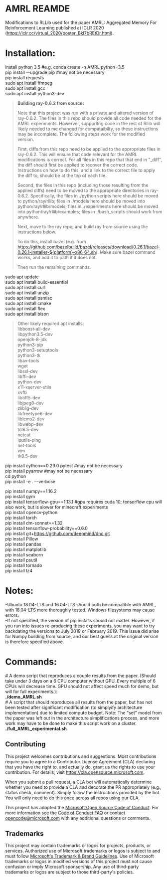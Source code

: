 # AMRL REAMDE

Modifications to RLLib used for the paper AMRL: Aggregated Memory For Reinforcement Learning published at ICLR 2020 (https://iclr.cc/virtual_2020/poster_Bkl7bREtDr.html).

# Installation:

install python 3.5 #e.g. conda create -n AMRL python=3.5  
pip install --upgrade pip #may not be necessary  
pip install requests  
sudo apt install ffmpeg  
sudo apt install gcc  
sudo apt install python3-dev  

>**Building ray-0.6.2 from source:**
>
>Note that this project was run with a private and altered version of ray-0.6.2. The files in this repo should provide all code needed for the AMRL experiments. Howerver, supporitng code in the rest of Rllib will likely needed to me changed for compataibilty, so these instructions may be incomplete. The following steps work for the modified version.
>
>First, diffs from this repo need to be applied to the appropriate files in ray-0.6.2. This will ensure that code relevant for the AMRL modifications is correct. For all files in this repo that that end in "_diff", the diff should first be applied to recover the correct code. Instructions on how to do this, and a link to the correct file to apply the diff to, should be at the top of each file.
>
>Second, the files in this repo (including those resulting from the applied diffs) need to be moved to the appropriate directories in ray-0.6.2. Specifically, the files in ./python scripts here should be moved to python/ray/rllib; files in ./models here should be moved into python/ray/rllib/models;  files in ./experiments here should be moved into python/ray/rllib/examples; files in ./bash_scripts should work from anywhere. 
>
>Next, move to the ray repo, and build ray from source using the instructions below.
>
>To do this, install bazel (e.g. from https://github.com/bazelbuild/bazel/releases/download/0.26.1/bazel-0.26.1-installer-${platform}-x86_64.sh). Make sure bazel command works, and add it to path if it does not.  
>
>Then run the remaining commands.

sudo apt update  
sudo apt install build-essential  
sudo apt install curl  
sudo apt install unzip  
sudo apt install psmisc  
sudo apt install cmake  
sudo apt install flex  
sudo apt install bison  

> Other likely required apt installs:  
> libboost-all-dev  
  libpython3.5-dev  
  openjdk-8-jdk  
  python3-pip  
  python3-setuptools  
  python3-tk  
  libav-tools  
  wget  
  libssl-dev  
  libffi-dev  
  python-dev  
  x11-xserver-utils  
  xvfb  
  libtiff5-dev  
  libjpeg8-dev  
  zlib1g-dev  
  libfreetype6-dev  
  liblcms2-dev  
  libwebp-dev  
  tcl8.5-dev  
  netcat  
  iputils-ping  
  net-tools  
  vim  
  tk8.5-dev

pip install cython==0.29.0 pytest #may not be necessary  
pip install pyarrow #may not be necessary  
cd python  
pip install -e . —verbose  

pip install numpy==1.16.2  
pip install gym  
pip install tensorflow-gpu==1.13.1 #gpu requires cuda 10; tensorflow cpu will also work, but is slower for minecraft experiments  
pip install opencv-python  
pip install torch  
pip install dm-sonnet==1.32  
pip install tensorflow-probability==0.6.0  
pip install git+https://github.com/deepmind/dnc.git  
pip install Pillow  
pip install pandas  
pip install matplotlib  
pip install seaborn  
pip install psutil  
pip install tornado  
pip install lz4  



# Notes:
-Ubuntu 18.04-LTS and 16.04-LTS should both be compatible with AMRL, with 18.04-LTS more thoroughly tested. Windows filesystems may cause errors.  
-If not specified, the version of pip installs should not matter. However, if you run into issues re-producing these experiments, you may want to try backdating the versions to July 2019 or February 2019. This issue did arise for Numpy building from source, and our best guess at the original version is therefore specified above.

# Commands:
\# A demo script that reproduces a couple results from the paper. (Should take under 3 days on a 6 CPU computer without GPU. Every multiple of 6 CPUs will decrease time. GPU should not affect speed much for demo, but will for full experiments.):  
**./demo_AMRL.sh**  
\# A script that should reproduces all results from the paper, but has not been tested after significant modification (to simplyify architecture implementation) due to limited compute budget. Note: The "set" model from the paper was left out in the architecture simplifications process, and more work may have to be done to make this script work on a cluster.    
**./full_AMRL_experimental.sh**  


## Contributing

This project welcomes contributions and suggestions.  Most contributions require you to agree to a
Contributor License Agreement (CLA) declaring that you have the right to, and actually do, grant us
the rights to use your contribution. For details, visit https://cla.opensource.microsoft.com.

When you submit a pull request, a CLA bot will automatically determine whether you need to provide
a CLA and decorate the PR appropriately (e.g., status check, comment). Simply follow the instructions
provided by the bot. You will only need to do this once across all repos using our CLA.

This project has adopted the [Microsoft Open Source Code of Conduct](https://opensource.microsoft.com/codeofconduct/).
For more information see the [Code of Conduct FAQ](https://opensource.microsoft.com/codeofconduct/faq/) or
contact [opencode@microsoft.com](mailto:opencode@microsoft.com) with any additional questions or comments.

## Trademarks

This project may contain trademarks or logos for projects, products, or services. Authorized use of Microsoft 
trademarks or logos is subject to and must follow 
[Microsoft's Trademark & Brand Guidelines](https://www.microsoft.com/en-us/legal/intellectualproperty/trademarks/usage/general).
Use of Microsoft trademarks or logos in modified versions of this project must not cause confusion or imply Microsoft sponsorship.
Any use of third-party trademarks or logos are subject to those third-party's policies.
